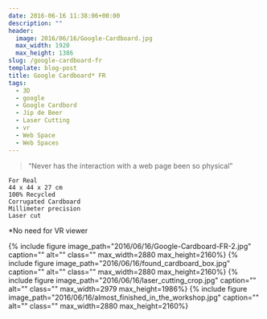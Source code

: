 ```yaml
---
date: 2016-06-16 11:38:06+00:00
description: ""
header:
  image: 2016/06/16/Google-Cardboard.jpg
  max_width: 1920
  max_height: 1386
slug: /google-cardboard-fr
template: blog-post
title: Google Cardboard* FR
tags:
  - 3D
  - google
  - Google Cardbord
  - Jip de Beer
  - Laser Cutting
  - vr
  - Web Space
  - Web Spaces
---
```


>  “Never has the interaction with a web page been so physical”

    For Real
    44 x 44 x 27 cm
    100% Recycled
    Corrugated Cardboard
    Millimeter precision
    Laser cut

\*No need for VR viewer

{% include figure image_path="2016/06/16/Google-Cardboard-FR-2.jpg" caption="" alt="" class="" max_width=2880 max_height=2160%}
{% include figure image_path="2016/06/16/found_cardboard_box.jpg" caption="" alt="" class="" max_width=2880 max_height=2160%}
{% include figure image_path="2016/06/16/laser_cutting_crop.jpg" caption="" alt="" class="" max_width=2979 max_height=1986%}
{% include figure image_path="2016/06/16/almost_finished_in_the_workshop.jpg" caption="" alt="" class="" max_width=2880 max_height=2160%}